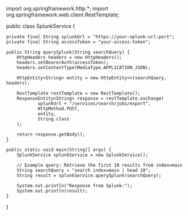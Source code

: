 import org.springframework.http.*;
import org.springframework.web.client.RestTemplate;

public class SplunkService {

    private final String splunkUrl = "https://your-splunk-url:port";
    private final String accessToken = "your-access-token";

    public String querySplunk(String searchQuery) {
        HttpHeaders headers = new HttpHeaders();
        headers.setBearerAuth(accessToken);
        headers.setContentType(MediaType.APPLICATION_JSON);

        HttpEntity<String> entity = new HttpEntity<>(searchQuery, headers);

        RestTemplate restTemplate = new RestTemplate();
        ResponseEntity<String> response = restTemplate.exchange(
                splunkUrl + "/services/search/jobs/export",
                HttpMethod.POST,
                entity,
                String.class
        );

        return response.getBody();
    }

    public static void main(String[] args) {
        SplunkService splunkService = new SplunkService();
        
        // Example query: Retrieve the first 10 results from index=main
        String searchQuery = "search index=main | head 10";
        String result = splunkService.querySplunk(searchQuery);
        
        System.out.println("Response from Splunk:");
        System.out.println(result);
    }
}

